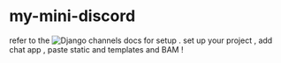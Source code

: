 # my-mini-discord

refer to the ![Django channels docs](https://channels.readthedocs.io/en/latest/tutorial/) for setup . 
set up your project ,
add chat app , 
paste static and templates
and BAM !
